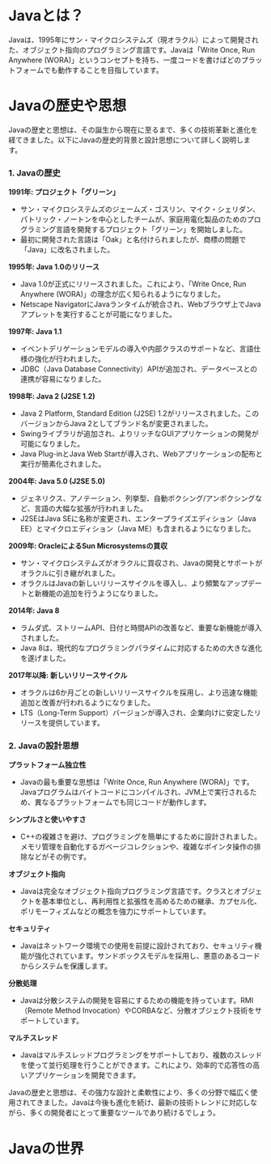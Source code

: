 # Javaとは？

Javaは、1995年にサン・マイクロシステムズ（現オラクル）によって開発された、オブジェクト指向のプログラミング言語です。Javaは「Write Once, Run Anywhere (WORA)」というコンセプトを持ち、一度コードを書けばどのプラットフォームでも動作することを目指しています。

# Javaの歴史や思想
Javaの歴史と思想は、その誕生から現在に至るまで、多くの技術革新と進化を経てきました。以下にJavaの歴史的背景と設計思想について詳しく説明します。

### 1. Javaの歴史

**1991年: プロジェクト「グリーン」**
- サン・マイクロシステムズのジェームズ・ゴスリン、マイク・シェリダン、パトリック・ノートンを中心としたチームが、家庭用電化製品のためのプログラミング言語を開発するプロジェクト「グリーン」を開始しました。
- 最初に開発された言語は「Oak」と名付けられましたが、商標の問題で「Java」に改名されました。

**1995年: Java 1.0のリリース**
- Java 1.0が正式にリリースされました。これにより、「Write Once, Run Anywhere (WORA)」の理念が広く知られるようになりました。
- Netscape NavigatorにJavaランタイムが統合され、Webブラウザ上でJavaアプレットを実行することが可能になりました。

**1997年: Java 1.1**
- イベントデリゲーションモデルの導入や内部クラスのサポートなど、言語仕様の強化が行われました。
- JDBC（Java Database Connectivity）APIが追加され、データベースとの連携が容易になりました。

**1998年: Java 2 (J2SE 1.2)**
- Java 2 Platform, Standard Edition (J2SE) 1.2がリリースされました。このバージョンからJava 2としてブランド名が変更されました。
- Swingライブラリが追加され、よりリッチなGUIアプリケーションの開発が可能になりました。
- Java Plug-inとJava Web Startが導入され、Webアプリケーションの配布と実行が簡素化されました。

**2004年: Java 5.0 (J2SE 5.0)**
- ジェネリクス、アノテーション、列挙型、自動ボクシング/アンボクシングなど、言語の大幅な拡張が行われました。
- J2SEはJava SEに名称が変更され、エンタープライズエディション（Java EE）とマイクロエディション（Java ME）も含まれるようになりました。

**2009年: OracleによるSun Microsystemsの買収**
- サン・マイクロシステムズがオラクルに買収され、Javaの開発とサポートがオラクルに引き継がれました。
- オラクルはJavaの新しいリリースサイクルを導入し、より頻繁なアップデートと新機能の追加を行うようになりました。

**2014年: Java 8**
- ラムダ式、ストリームAPI、日付と時間APIの改善など、重要な新機能が導入されました。
- Java 8は、現代的なプログラミングパラダイムに対応するための大きな進化を遂げました。

**2017年以降: 新しいリリースサイクル**
- オラクルは6か月ごとの新しいリリースサイクルを採用し、より迅速な機能追加と改善が行われるようになりました。
- LTS（Long-Term Support）バージョンが導入され、企業向けに安定したリリースを提供しています。

### 2. Javaの設計思想

**プラットフォーム独立性**
- Javaの最も重要な思想は「Write Once, Run Anywhere (WORA)」です。Javaプログラムはバイトコードにコンパイルされ、JVM上で実行されるため、異なるプラットフォームでも同じコードが動作します。

**シンプルさと使いやすさ**
- C++の複雑さを避け、プログラミングを簡単にするために設計されました。メモリ管理を自動化するガベージコレクションや、複雑なポインタ操作の排除などがその例です。

**オブジェクト指向**
- Javaは完全なオブジェクト指向プログラミング言語です。クラスとオブジェクトを基本単位とし、再利用性と拡張性を高めるための継承、カプセル化、ポリモーフィズムなどの概念を強力にサポートしています。

**セキュリティ**
- Javaはネットワーク環境での使用を前提に設計されており、セキュリティ機能が強化されています。サンドボックスモデルを採用し、悪意のあるコードからシステムを保護します。

**分散処理**
- Javaは分散システムの開発を容易にするための機能を持っています。RMI（Remote Method Invocation）やCORBAなど、分散オブジェクト技術をサポートしています。

**マルチスレッド**
- Javaはマルチスレッドプログラミングをサポートしており、複数のスレッドを使って並行処理を行うことができます。これにより、効率的で応答性の高いアプリケーションを開発できます。

Javaの歴史と思想は、その強力な設計と柔軟性により、多くの分野で幅広く使用されてきました。Javaは今後も進化を続け、最新の技術トレンドに対応しながら、多くの開発者にとって重要なツールであり続けるでしょう。

# Javaの世界
